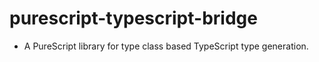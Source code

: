 # purescript-typescript-bridge

- A PureScript library for type class based TypeScript type generation.
